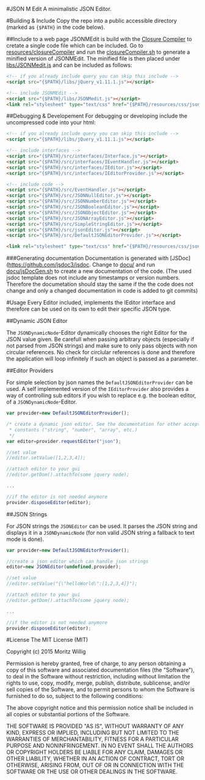 #JSON M Edit
A minimalistic JSON Editor.

#Building & Include
Copy the repo into a public accessible directory (marked as `{$PATH}` in the
code below).

##Include to a web page
JSONMEdit is build with the [Closure Compiler](https://developers.google.com/closure/compiler/) to cretate a single code file which can be included. Go to [resources/closureCompiler](resources/closureCompiler) and run the [closureCompiler.sh](resources/closureCompiler/closureCompiler.sh) to generate a minified version of JSONMEdit. The minified file is then placed under [libs/JSONMedit.js](libs/JSONMedit.js) and can be included as follows:
```html
<!-- if you already include query you can skip this include -->
<script src="{$PATH}/libs/jQuery_v1.11.1.js"></script>

<!-- include JSONMEdit -->
<script src="{$PATH}/libs/JSONMedit.js"></script>
<link rel="stylesheet" type="text/css" href="{$PATH}/resources/css/jsonEditor.css">
```

##Debugging & Developement
For debugging or developing include the uncompressed code into your html:
```html
<!-- if you already include query you can skip this include -->
<script src="{$PATH}/libs/jQuery_v1.11.1.js"></script>

<!-- include interfaces -->
<script src="{$PATH}/src/interfaces/Interface.js"></script>
<script src="{$PATH}/src/interfaces/IEventHandler.js"></script>
<script src="{$PATH}/src/interfaces/IEditor.js"></script>
<script src="{$PATH}/src/interfaces/IEditorProvider.js"></script>

<!-- include code -->
<script src="{$PATH}/src/EventHandler.js"></script>
<script src="{$PATH}/src/JSONNullEditor.js"></script>
<script src="{$PATH}/src/JSONNumberEditor.js"></script>
<script src="{$PATH}/src/JSONBooleanEditor.js"></script>
<script src="{$PATH}/src/JSONObjectEditor.js"></script>
<script src="{$PATH}/src/JSONArrayEditor.js"></script>
<script src="{$PATH}/src/SimpleStringEditor.js"></script>
<script src="{$PATH}/src/jsonEditor.js"></script>
<script src="{$PATH}/src/DefaultJSONEditorProvider.js"></script>

<link rel="stylesheet" type="text/css" href="{$PATH}/resources/css/jsonEditor.css">
```
###Generating documentation
Documentation is generated with [JSDoc](https://github.com/jsdoc3/jsdoc. Change to [docu/](docu/) and run [docu/jsDocGen.sh](docu/jsDocGen.sh) to create a new documentation of the code. (The used jsdoc template does not include any timestamps or version numbers. Therefore the documetation should stay the same if the the code does not change and only a changed documentation in code is added to git commits)

#Usage
Every Editor included, implements the IEditor interface and therefore can be
used on its own to edit their specific JSON type.

##Dynamic JSON Editor

The ``JSONDynamicNode``-Editor dynamically chooses the right Editor for the JSON
value given. Be carefull when passing arbitrary objects (especially if not
parsed from JSON strings) and make sure to only pass objects with non circular
references. No check for circlular references is done and therefore the
application will loop infinitely if such an object is passed as a parameter.

##Editor Providers

For simple selection by json names the ``DefaultJSONEditorProvider`` can be used.
A self implemented version of the ``IEditorProvider`` also provides a way of
controlling sub editors if you wish to replace e.g. the boolean editor, of a
``JSONDynamicNode``-Editor.

```js
var provider=new DefaultJSONEditorProvider();

/* create a dynamic json editor. See the documentation for other accepted
 * constants ("string", "number", "array", etc.)
 */
var editor=provider.requestEditor("json");

//set value
//editor.setValue([1,2,3,4]);

//attach editor to your gui
//editor.getDom().attachTo(some jquery node);

...

//if the editor is not needed anymore
provider.disposeEditor(editor);
```

##JSON Strings

For JSON strings the ``JSONEditor`` can be used. It parses the JSON string
and displays it in a ``JSONDynamicNode`` (for non valid JSON string a fallback
to text mode is done).

```js
var provider=new DefaultJSONEditorProvider();

//create a json editor which can handle json strings
editor=new JSONEditor(undefined,provider);

//set value
//editor.setValue("{\"helloWorld\":[1,2,3,4]}");

//attach editor to your gui
//editor.getDom().attachTo(some jquery node);

...

//if the editor is not needed anymore
provider.disposeEditor(editor);
```

#License
The MIT License (MIT)

Copyright (c) 2015 Moritz Willig

Permission is hereby granted, free of charge, to any person obtaining a copy
of this software and associated documentation files (the "Software"), to deal
in the Software without restriction, including without limitation the rights
to use, copy, modify, merge, publish, distribute, sublicense, and/or sell
copies of the Software, and to permit persons to whom the Software is
furnished to do so, subject to the following conditions:

The above copyright notice and this permission notice shall be included in
all copies or substantial portions of the Software.

THE SOFTWARE IS PROVIDED "AS IS", WITHOUT WARRANTY OF ANY KIND, EXPRESS OR
IMPLIED, INCLUDING BUT NOT LIMITED TO THE WARRANTIES OF MERCHANTABILITY,
FITNESS FOR A PARTICULAR PURPOSE AND NONINFRINGEMENT. IN NO EVENT SHALL THE
AUTHORS OR COPYRIGHT HOLDERS BE LIABLE FOR ANY CLAIM, DAMAGES OR OTHER
LIABILITY, WHETHER IN AN ACTION OF CONTRACT, TORT OR OTHERWISE, ARISING FROM,
OUT OF OR IN CONNECTION WITH THE SOFTWARE OR THE USE OR OTHER DEALINGS IN
THE SOFTWARE.
